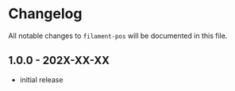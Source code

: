# Changelog

All notable changes to `filament-pos` will be documented in this file.

## 1.0.0 - 202X-XX-XX

- initial release
